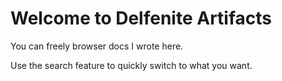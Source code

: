 # Welcome to Delfenite Artifacts

You can freely browser docs I wrote here.

Use the search feature to quickly switch to what you want.
